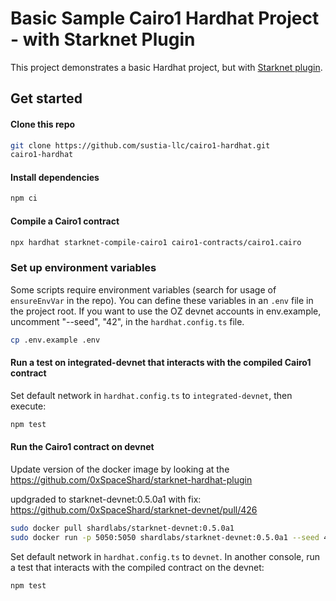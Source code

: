 # Basic Sample Cairo1 Hardhat Project - with Starknet Plugin

This project demonstrates a basic Hardhat project, but with [Starknet plugin](https://github.com/0xSpaceShard/starknet-hardhat-plugin).

## Get started

#### Clone this repo

```bash
git clone https://github.com/sustia-llc/cairo1-hardhat.git
cairo1-hardhat
```

#### Install dependencies

```bash
npm ci
```

#### Compile a Cairo1 contract

```bash
npx hardhat starknet-compile-cairo1 cairo1-contracts/cairo1.cairo
```

### Set up environment variables

Some scripts require environment variables (search for usage of `ensureEnvVar` in the repo). You can define these variables in an `.env` file in the project root. If you want to use the OZ devnet accounts in env.example, uncomment "--seed", "42", in the `hardhat.config.ts` file.

```bash
cp .env.example .env
```

#### Run a test on integrated-devnet that interacts with the compiled Cairo1 contract

Set default network in `hardhat.config.ts` to `integrated-devnet`, then execute:

```bash
npm test
```

#### Run the Cairo1 contract on devnet

Update version of the docker image by looking at the https://github.com/0xSpaceShard/starknet-hardhat-plugin

updgraded to starknet-devnet:0.5.0a1 with fix: https://github.com/0xSpaceShard/starknet-devnet/pull/426

```bash
sudo docker pull shardlabs/starknet-devnet:0.5.0a1
sudo docker run -p 5050:5050 shardlabs/starknet-devnet:0.5.0a1 --seed 42
```

Set default network in `hardhat.config.ts` to `devnet`. In another console, run a test that interacts with the compiled contract on the devnet:

```bash
npm test
```
